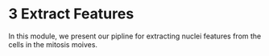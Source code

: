 # 3 Extract Features

In this module, we present our pipline for extracting nuclei features from the cells in the mitosis moives.